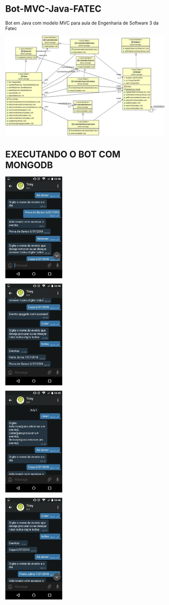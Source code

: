 # Bot-MVC-Java-FATEC
Bot em Java com modelo MVC para aula de Engenharia de Software 3 da Fatec



![alt text](./BotMVC/Imagens/DiagramaDeClasse.jpg)



###
<h1>EXECUTANDO O BOT COM MONGODB</h1>


![alt text](./BotMVC/Imagens/im1.jpg)

![alt text](./BotMVC/Imagens/im2.jpg)

![alt text](./BotMVC/Imagens/im3.jpg)

![alt text](./BotMVC/Imagens/im4.jpg)


